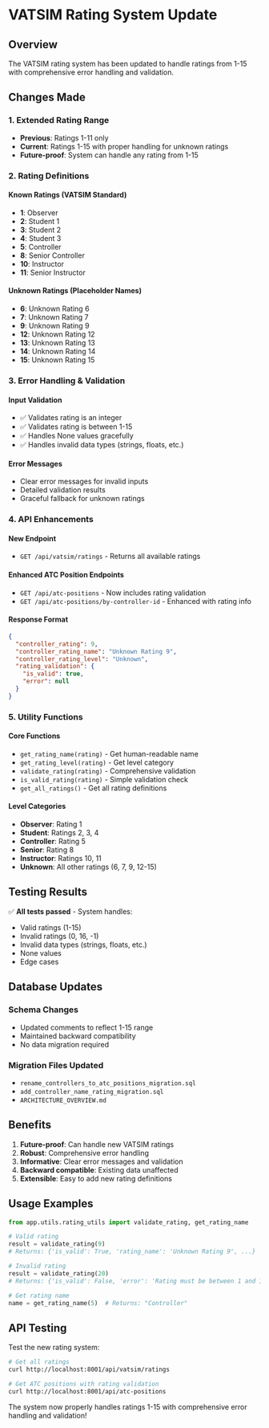 # VATSIM Rating System Update

## Overview

The VATSIM rating system has been updated to handle ratings from 1-15 with comprehensive error handling and validation.

## Changes Made

### 1. Extended Rating Range
- **Previous**: Ratings 1-11 only
- **Current**: Ratings 1-15 with proper handling for unknown ratings
- **Future-proof**: System can handle any rating from 1-15

### 2. Rating Definitions

#### Known Ratings (VATSIM Standard)
- **1**: Observer
- **2**: Student 1
- **3**: Student 2
- **4**: Student 3
- **5**: Controller
- **8**: Senior Controller
- **10**: Instructor
- **11**: Senior Instructor

#### Unknown Ratings (Placeholder Names)
- **6**: Unknown Rating 6
- **7**: Unknown Rating 7
- **9**: Unknown Rating 9
- **12**: Unknown Rating 12
- **13**: Unknown Rating 13
- **14**: Unknown Rating 14
- **15**: Unknown Rating 15

### 3. Error Handling & Validation

#### Input Validation
- ✅ Validates rating is an integer
- ✅ Validates rating is between 1-15
- ✅ Handles None values gracefully
- ✅ Handles invalid data types (strings, floats, etc.)

#### Error Messages
- Clear error messages for invalid inputs
- Detailed validation results
- Graceful fallback for unknown ratings

### 4. API Enhancements

#### New Endpoint
- `GET /api/vatsim/ratings` - Returns all available ratings

#### Enhanced ATC Position Endpoints
- `GET /api/atc-positions` - Now includes rating validation
- `GET /api/atc-positions/by-controller-id` - Enhanced with rating info

#### Response Format
```json
{
  "controller_rating": 9,
  "controller_rating_name": "Unknown Rating 9",
  "controller_rating_level": "Unknown",
  "rating_validation": {
    "is_valid": true,
    "error": null
  }
}
```

### 5. Utility Functions

#### Core Functions
- `get_rating_name(rating)` - Get human-readable name
- `get_rating_level(rating)` - Get level category
- `validate_rating(rating)` - Comprehensive validation
- `is_valid_rating(rating)` - Simple validation check
- `get_all_ratings()` - Get all rating definitions

#### Level Categories
- **Observer**: Rating 1
- **Student**: Ratings 2, 3, 4
- **Controller**: Rating 5
- **Senior**: Rating 8
- **Instructor**: Ratings 10, 11
- **Unknown**: All other ratings (6, 7, 9, 12-15)

## Testing Results

✅ **All tests passed** - System handles:
- Valid ratings (1-15)
- Invalid ratings (0, 16, -1)
- Invalid data types (strings, floats, etc.)
- None values
- Edge cases

## Database Updates

### Schema Changes
- Updated comments to reflect 1-15 range
- Maintained backward compatibility
- No data migration required

### Migration Files Updated
- `rename_controllers_to_atc_positions_migration.sql`
- `add_controller_name_rating_migration.sql`
- `ARCHITECTURE_OVERVIEW.md`

## Benefits

1. **Future-proof**: Can handle new VATSIM ratings
2. **Robust**: Comprehensive error handling
3. **Informative**: Clear error messages and validation
4. **Backward compatible**: Existing data unaffected
5. **Extensible**: Easy to add new rating definitions

## Usage Examples

```python
from app.utils.rating_utils import validate_rating, get_rating_name

# Valid rating
result = validate_rating(9)
# Returns: {'is_valid': True, 'rating_name': 'Unknown Rating 9', ...}

# Invalid rating
result = validate_rating(20)
# Returns: {'is_valid': False, 'error': 'Rating must be between 1 and 15, got 20'}

# Get rating name
name = get_rating_name(5)  # Returns: "Controller"
```

## API Testing

Test the new rating system:
```bash
# Get all ratings
curl http://localhost:8001/api/vatsim/ratings

# Get ATC positions with rating validation
curl http://localhost:8001/api/atc-positions
```

The system now properly handles ratings 1-15 with comprehensive error handling and validation! 